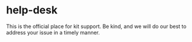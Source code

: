 # help-desk
This is the official place for kit support. Be kind, and we will do our best to address your issue in a timely manner.
